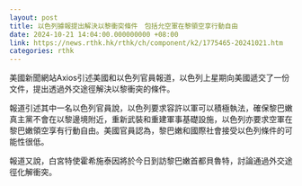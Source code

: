 ```yaml
---
layout: post
title: 以色列據報提出解決以黎衝突條件　包括允空軍在黎領空享行動自由
date: 2024-10-21 14:04:00.000000000 +08:00
link: https://news.rthk.hk/rthk/ch/component/k2/1775465-20241021.htm
categories: rthk
---
```


美國新聞網站Axios引述美國和以色列官員報道，以色列上星期向美國遞交了一份文件，提出透過外交途徑解決以黎衝突的條件。

報道引述其中一名以色列官員說，以色列要求容許以軍可以積極執法，確保黎巴嫩真主黨不會在以黎邊境附近，重新武裝和重建軍事基礎設施，以色列亦要求空軍在黎巴嫩領空享有行動自由。美國官員認為，黎巴嫩和國際社會接受以色列條件的可能性很低。

報道又說，白宮特使霍希施泰因將於今日到訪黎巴嫩首都貝魯特，討論通過外交途徑化解衝突。
